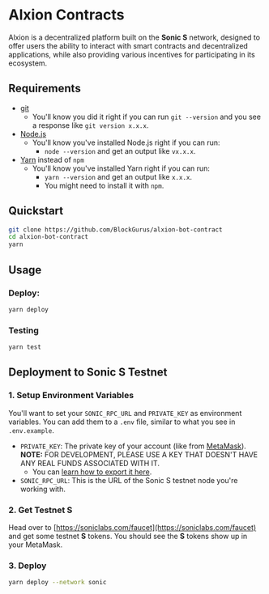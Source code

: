 # Alxion Contracts

Alxion is a decentralized platform built on the **Sonic S** network, designed to offer users the ability to interact with smart contracts and decentralized applications, while also providing various incentives for participating in its ecosystem.

## Requirements

- [git](https://git-scm.com/book/en/v2/Getting-Started-Installing-Git)
  - You'll know you did it right if you can run `git --version` and you see a response like `git version x.x.x`.
- [Node.js](https://nodejs.org/en/)
  - You'll know you've installed Node.js right if you can run:
    - `node --version` and get an output like `vx.x.x`.
- [Yarn](https://classic.yarnpkg.com/lang/en/docs/install/) instead of `npm`
  - You'll know you've installed Yarn right if you can run:
    - `yarn --version` and get an output like `x.x.x`.
    - You might need to install it with `npm`.

## Quickstart

```bash
git clone https://github.com/BlockGurus/alxion-bot-contract
cd alxion-bot-contract
yarn
```

## Usage

### Deploy:

```bash
yarn deploy
```

### Testing

```bash
yarn test
```

## Deployment to Sonic S Testnet

### 1. Setup Environment Variables

You'll want to set your `SONIC_RPC_URL` and `PRIVATE_KEY` as environment variables. You can add them to a `.env` file, similar to what you see in `.env.example`.

- `PRIVATE_KEY`: The private key of your account (like from [MetaMask](https://metamask.io/)). **NOTE:** FOR DEVELOPMENT, PLEASE USE A KEY THAT DOESN'T HAVE ANY REAL FUNDS ASSOCIATED WITH IT.
  - You can [learn how to export it here](https://metamask.zendesk.com/hc/en-us/articles/360015289632-How-to-Export-an-Account-Private-Key).
- `SONIC_RPC_URL`: This is the URL of the Sonic S testnet node you're working with.

### 2. Get Testnet S

Head over to [https://soniclabs.com/faucet](https://soniclabs.com/faucet) and get some testnet **S** tokens. You should see the **S** tokens show up in your MetaMask.

### 3. Deploy

```bash
yarn deploy --network sonic
```
